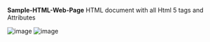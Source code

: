 **Sample-HTML-Web-Page**
HTML document with all Html 5 tags and Attributes</br>


![image](https://github.com/Divija-Sri/Sample-HTML-web-page/assets/114551268/8c60f5f2-2d97-4597-ab45-502cf04a75f0)
![image](https://github.com/Divija-Sri/Sample-HTML-web-page/assets/114551268/ac71dd68-34d1-4943-9748-235949a483f8)
